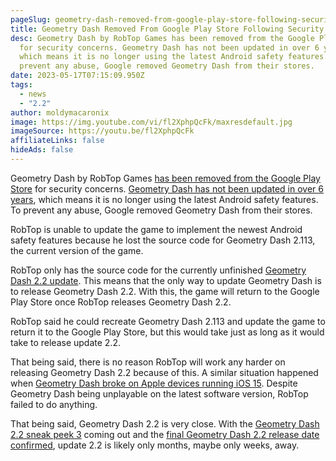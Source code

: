 ```yaml
---
pageSlug: geometry-dash-removed-from-google-play-store-following-security-concerns
title: Geometry Dash Removed From Google Play Store Following Security Concerns
desc: Geometry Dash by RobTop Games has been removed from the Google Play Store
  for security concerns. Geometry Dash has not been updated in over 6 years,
  which means it is no longer using the latest Android safety features. To
  prevent any abuse, Google removed Geometry Dash from their stores.
date: 2023-05-17T07:15:09.950Z
tags:
  - news
  - "2.2"
author: moldymacaronix
image: https://img.youtube.com/vi/fl2XphpQcFk/maxresdefault.jpg
imageSource: https://youtu.be/fl2XphpQcFk
affiliateLinks: false
hideAds: false
---
```

Geometry Dash by RobTop Games [has been removed from the Google Play Store](/posts/geometry-dash-moderator-says-2-2-is-right-around-the-corner/) for security concerns. [Geometry Dash has not been updated in over 6 years](/posts/geometry-dash-2-2-wait-turns-6-years-old/), which means it is no longer using the latest Android safety features. To prevent any abuse, Google removed Geometry Dash from their stores.

RobTop is unable to update the game to implement the newest Android safety features because he lost the source code for Geometry Dash 2.113, the current version of the game.

RobTop only has the source code for the currently unfinished [Geometry Dash 2.2 update](/categories/2.2/). This means that the only way to update Geometry Dash is to release Geometry Dash 2.2. With this, the game will return to the Google Play Store once RobTop releases Geometry Dash 2.2.

RobTop said he could recreate Geometry Dash 2.113 and update the game to return it to the Google Play Store, but this would take just as long as it would take to release update 2.2.

That being said, there is no reason RobTop will work any harder on releasing Geometry Dash 2.2 because of this. A similar situation happened when [Geometry Dash broke on Apple devices running iOS 15](/posts/geometry-dash-how-to-fix-ios-crash-bug/). Despite Geometry Dash being unplayable on the latest software version, RobTop failed to do anything.

That being said, Geometry Dash 2.2 is very close. With the [Geometry Dash 2.2 sneak peek 3](/posts/final-geometry-dash-2-2-sneak-peek-released-by-robtop-games/) coming out and the [final Geometry Dash 2.2 release date confirmed](/posts/robtop-confirms-third-and-final-geometry-dash-2-2-release-date/), update 2.2 is likely only months, maybe only weeks, away.